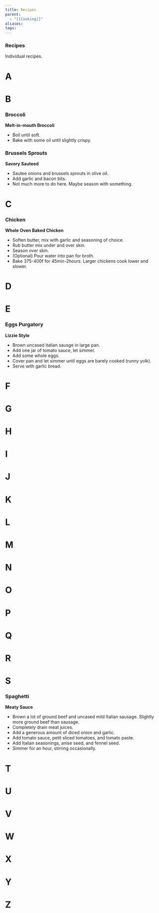 ```yaml
---
title: Recipes
parent:
  - "[[Cooking]]"
aliases: 
tags:
---
```

### Recipes
Individual recipes.
# A
# B
### Broccoli
**Melt-in-mouth Broccoli**
- Boil until soft.
- Bake with some oil until slightly crispy.
### Brussels Sprouts
**Savory Sauteed**
- Sautee onions and brussels sprouts in olive oil.
- Add garlic and bacon bits.
- Not much more to do here. Maybe season with something.
# C
### Chicken
**Whole Oven Baked Chicken**
- Soften butter, mix with garlic and seasoning of choice.
- Rub butter mix under and over skin.
- Season over skin.
- (Optional) Pour water into pan for broth.
- Bake 375-400f for 45min-2hours. Larger chickens cook lower and slower.
# D
# E
### Eggs Purgatory
**Lizzie Style**
- Brown uncased italian sausge in large pan.
- Add one jar of tomato sauce, let simmer.
- Add some whole eggs.
- Cover pan and let simmer until eggs are barely cooked (runny yolk).
- Serve with garlic bread.
# F
# G
# H
# I
# J
# K
# L
# M
# N
# O
# P
# Q
# R
# S
### Spaghetti
**Meaty Sauce**
- Brown a lot of ground beef and uncased mild Italian sausage. Slightly more ground beef than sausage.
- Completely drain meat juices.
- Add a generous amount of diced onion and garlic.
- Add tomato sauce, petit sliced tomatoes, and tomato paste.
- Add Italian seasonings, anise seed, and fennel seed.
- Simmer for an hour, stirring occasionally.
# T
# U
# V
# W
# X
# Y
# Z